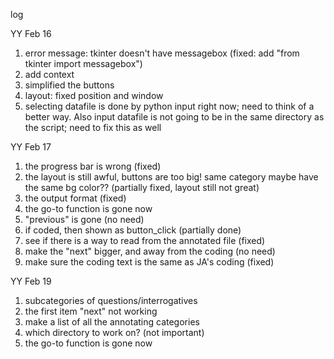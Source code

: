 log

YY Feb 16
1. error message: tkinter doesn't have messagebox
(fixed: add "from tkinter import messagebox")
2. add context
3. simplified the buttons
4. layout: fixed position and window
5. selecting datafile is done by python input right now; need to think of a better way. Also input datafile is not going to be in the same directory as the script; need to fix this as well

YY Feb 17
1. the progress bar is wrong (fixed)
2. the layout is still awful, buttons are too big! same category maybe have the same bg color?? (partially fixed, layout still not great)
3. the output format (fixed)
4. the go-to function is gone now 
5. "previous" is gone (no need)
6. if coded, then shown as button_click (partially done)
6. see if there is a way to read from the annotated file (fixed)
7. make the "next" bigger, and away from the coding (no need)
8. make sure the coding text is the same as JA's coding (fixed)


YY Feb 19
1. subcategories of questions/interrogatives
2. the first item "next" not working
3. make a list of all the annotating categories
4. which directory to work on? (not important)
5. the go-to function is gone now 
